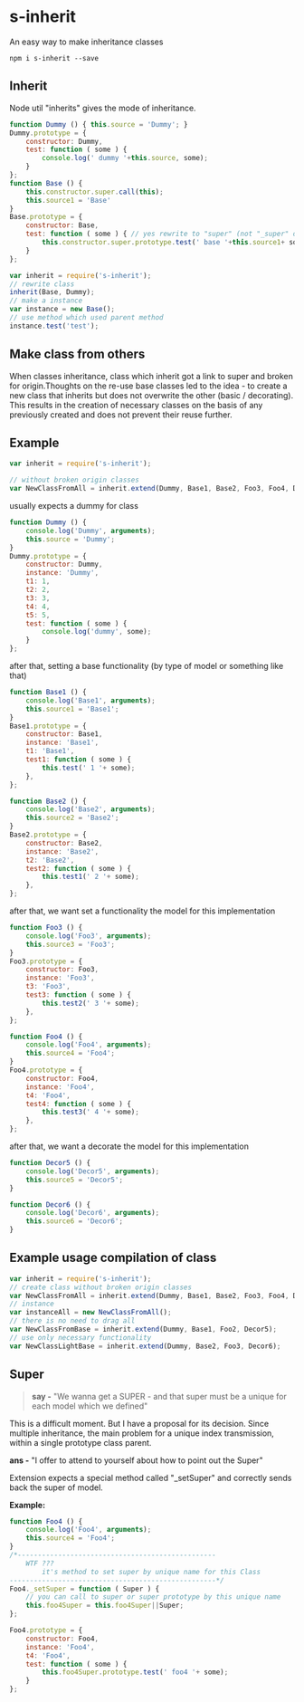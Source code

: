 s-inherit
===============
An easy way to make inheritance classes

```shell
npm i s-inherit --save
```

Inherit
--------------
Node util "inherits" gives the mode of inheritance. 

```javascript
function Dummy () { this.source = 'Dummy'; }
Dummy.prototype = {
    constructor: Dummy,
    test: function ( some ) {
        console.log(' dummy '+this.source, some);
    }
};
function Base () {
    this.constructor.super.call(this);
    this.source1 = 'Base'
}
Base.prototype = {
    constructor: Base,
    test: function ( some ) { // yes rewrite to "super" (not "_super" or "super_") 
        this.constructor.super.prototype.test(' base '+this.source1+ some);
    }
};

var inherit = require('s-inherit');
// rewrite class
inherit(Base, Dummy);
// make a instance
var instance = new Base();
// use method which used parent method
instance.test('test');
```


    
Make class from others
--------------
When classes inheritance, class which inherit got a link to super and broken for origin.Thoughts on the re-use base classes led to the idea - to create a new class that inherits but does not overwrite the other (basic / decorating). This results in the creation of necessary classes on the basis of any previously created and does not prevent their reuse further.


Example 
--------------

```javascript
var inherit = require('s-inherit');

// without broken origin classes
var NewClassFromAll = inherit.extend(Dummy, Base1, Base2, Foo3, Foo4, Decor5, Decor6);

```

usually expects a dummy for class
```javascript
function Dummy () {
    console.log('Dummy', arguments);
    this.source = 'Dummy';
}
Dummy.prototype = {
    constructor: Dummy,
    instance: 'Dummy',
    t1: 1,
    t2: 2,
    t3: 3,
    t4: 4,
    t5: 5,
    test: function ( some ) {
        console.log('dummy', some);
    }
};
```

after that, setting a base functionality (by type of model or something like that)
```javascript
function Base1 () {
    console.log('Base1', arguments);
    this.source1 = 'Base1';
}
Base1.prototype = {
    constructor: Base1,
    instance: 'Base1',
    t1: 'Base1',
    test1: function ( some ) {
        this.test(' 1 '+ some);
    },
};

function Base2 () {
    console.log('Base2', arguments);
    this.source2 = 'Base2';
}
Base2.prototype = {
    constructor: Base2,
    instance: 'Base2',
    t2: 'Base2',
    test2: function ( some ) {
        this.test1(' 2 '+ some);
    },
};
```


after that, we want set a functionality the model for this implementation
```javascript
function Foo3 () {
    console.log('Foo3', arguments);
    this.source3 = 'Foo3';
}
Foo3.prototype = {
    constructor: Foo3,
    instance: 'Foo3',
    t3: 'Foo3',
    test3: function ( some ) {
        this.test2(' 3 '+ some);
    },
};

function Foo4 () {
    console.log('Foo4', arguments);
    this.source4 = 'Foo4';
}
Foo4.prototype = {
    constructor: Foo4,
    instance: 'Foo4',
    t4: 'Foo4',
    test4: function ( some ) {
        this.test3(' 4 '+ some);
    },
};
```
after that, we want a decorate the model for this implementation
```javascript
function Decor5 () {
    console.log('Decor5', arguments);
    this.source5 = 'Decor5';
}

function Decor6 () {
    console.log('Decor6', arguments);
    this.source6 = 'Decor6';
}
```

Example usage compilation of class
--------------

```javascript
var inherit = require('s-inherit');
// create class without broken origin classes
var NewClassFromAll = inherit.extend(Dummy, Base1, Base2, Foo3, Foo4, Decor5, Decor6);
// instance
var instanceAll = new NewClassFromAll();
// there is no need to drag all
var NewClassFromBase = inherit.extend(Dummy, Base1, Foo2, Decor5);
// use only necessary functionality
var NewClassLightBase = inherit.extend(Dummy, Base2, Foo3, Decor6);

```
Super
--------------
>**say -** "We wanna get a SUPER - and that super must be a unique for each model which we defined"

This is a difficult moment. But I have a proposal for its decision. Since multiple inheritance, the main problem for a unique index transmission, within a single prototype class parent.

**ans -** "I offer to attend to yourself about how to point out the Super"

Extension expects a special method called "_setSuper" and correctly sends back the super of model.


**Example:**
```javascript
function Foo4 () {
    console.log('Foo4', arguments);
    this.source4 = 'Foo4';
}
/*-------------------------------------------------
    WTF ???
        it's method to set super by unique name for this Class
---------------------------------------------------*/
Foo4._setSuper = function ( Super ) {
    // you can call to super or super prototype by this unique name
    this.foo4Super = this.foo4Super||Super;
};

Foo4.prototype = {
    constructor: Foo4,
    instance: 'Foo4',
    t4: 'Foo4',
    test: function ( some ) {
        this.foo4Super.prototype.test(' foo4 '+ some);
    }
};
```